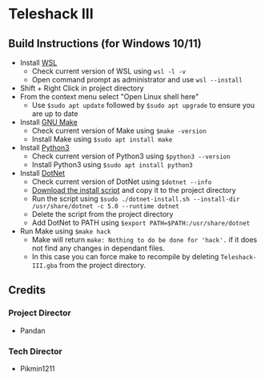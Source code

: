 
# Teleshack III

## Build Instructions (for Windows 10/11)

- Install [WSL](https://learn.microsoft.com/en-us/windows/wsl/install)
	- Check current version of WSL using ``wsl -l -v``
	- Open command prompt as administrator and use ``wsl --install``
- Shift + Right Click in project directory
- From the context menu select "Open Linux shell here"
	- Use ``$sudo apt update`` followed by ``$sudo apt upgrade`` to ensure you are up to date
- Install [GNU Make](https://www.gnu.org/software/make/)
	- Check current version of Make using ``$make -version``
	- Install Make using ``$sudo apt install make``
- Install [Python3](https://www.python.org/)
	- Check current version of Python3 using ``$python3 --version``
	- Install Python3 using ``$sudo apt install python3``
- Install [DotNet](https://dotnet.microsoft.com/en-us/)
	- Check current version of DotNet using ``$dotnet --info``
	- [Download the install script](https://dot.net/v1/dotnet-install.sh) and copy it to the project directory
	- Run the script using ``$sudo ./dotnet-install.sh --install-dir /usr/share/dotnet -c 5.0 --runtime dotnet``
	- Delete the script from the project directory
	- Add DotNet to PATH using ``$export PATH=$PATH:/usr/share/dotnet``
- Run Make using ``$make hack``
	- Make will return ``make: Nothing to do be done for 'hack'.`` if it does not find any changes in dependant files.
	- In this case you can force make to recompile by deleting ``Teleshack-III.gba`` from the project directory. 

## Credits

### Project Director
- Pandan

### Tech Director
- Pikmin1211
